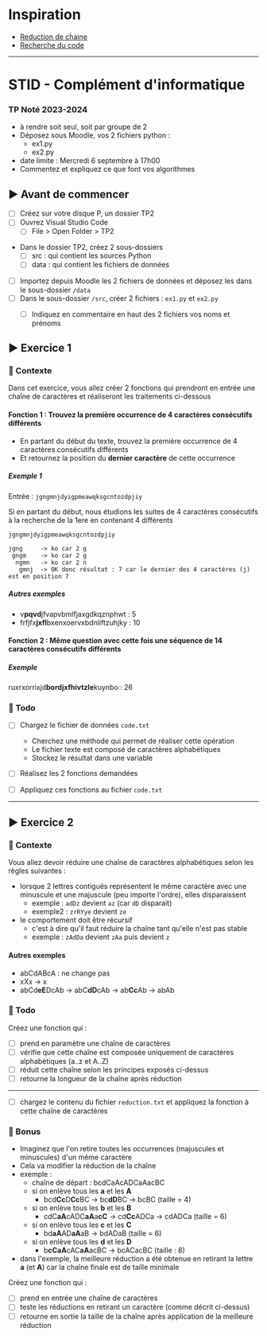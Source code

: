# Inspiration

* [Reduction de chaine](https://adventofcode.com/2018/day/5)
* [Recherche du code](https://adventofcode.com/2022/day/6)

---

# STID - Complément d'informatique

### TP Noté 2023-2024

* à rendre soit seul, soit par groupe de 2
* Déposez sous Moodle, vos 2 fichiers python : 
    * ex1.py
    * ex2.py
* date limite : Mercredi 6 septembre à 17h00
* Commentez et expliquez ce que font vos algorithmes


## :arrow_forward: Avant de commencer

* [ ] Créez sur votre disque P, un dossier TP2
* [ ] Ouvrez Visual Studio Code
    * [ ] File > Open Folder > TP2
* Dans le dossier TP2, créez 2 sous-dossiers
    * [ ] src : qui contient les sources Python
    * [ ] data : qui contient les fichiers de données
* [ ] Importez depuis Moodle les 2 fichiers de données et déposez les dans le sous-dossier `/data`
* [ ] Dans le sous-dossier `/src`, créer 2 fichiers : `ex1.py` et `ex2.py`
    * [ ] Indiquez en commentaire en haut des 2 fichiers vos noms et prénoms


## :arrow_forward: Exercice 1 

### :small_orange_diamond: Contexte

Dans cet exercice, vous allez créer 2 fonctions qui prendront en entrée une chaîne de caractères et réaliseront les traitements ci-dessous


#### Fonction 1 : Trouvez la première occurrence de 4 caractères consécutifs différents

* En partant du début du texte, trouvez la première occurrence de 4 caractères consécutifs différents
* Et retournez la position du **dernier caractère** de cette occurrence

##### Exemple 1

Entrée : `jgngmnjdyigpmeawqksgcntozdpjiy`

Si en partant du début, nous étudions les suites de 4 caractères consécutifs à la recherche de la 1ere en contenant 4 différents 
```
jgngmnjdyigpmeawqksgcntozdpjiy

jgng     -> ko car 2 g
 gngm    -> ko car 2 g
  ngmn   -> ko car 2 n
   gmnj  -> OK donc résultat : 7 car le dernier des 4 caractères (j) est en position 7 
```

##### Autres exemples

* v**pqvd**jfvapvbmlfjaxgdkqznphwt : 5
* frfjfx**jxfl**bxenxoervxbdnliftzuhjky : 10


#### Fonction 2 : Même question avec cette fois une séquence de 14 caractères consécutifs différents 

##### Exemple

ruxrxorrixjd**bordjxfhivtzle**kuynbo : 26


### :small_orange_diamond: Todo

* [ ] Chargez le fichier de données `code.txt`
    * Cherchez une méthode qui permet de réaliser cette opération
    * Le fichier texte est composé de caractères alphabétiques
    * Stockez le résultat dans une variable
* [ ] Réalisez les 2 fonctions demandées
* [ ] Appliquez ces fonctions au fichier `code.txt`



---

## :arrow_forward: Exercice 2

### :small_orange_diamond: Contexte

Vous allez devoir réduire une chaîne de caractères alphabétiques selon les règles suivantes : 
* lorsque 2 lettres contiguës représentent le même caractère avec une minuscule et une majuscule (peu importe l'ordre), elles disparaissent
    * exemple : `adDz` devient `az` (car `dD` disparait)
    * exemple2 : `zrRYye` devient `ze`
* le comportement doit être récursif
    * c'est à dire qu'il faut réduire la chaîne tant qu'elle n'est pas stable
    * exemple : `zAdDa` devient `zAa` puis devient `z`


#### Autres exemples

* abCdABcA : ne change pas
* xXx -> x
* abCd**eE**DcAb -> abC**dD**cAb -> ab**Cc**Ab -> abAb


### :small_orange_diamond: Todo

Créez une fonction qui : 
* [ ] prend en paramètre une chaîne de caractères
* [ ] vérifie que cette chaîne est composée uniquement de caractères alphabétiques (a..z et A..Z)
* [ ] réduit cette chaîne selon les principes exposés ci-dessus
* [ ] retourne la longueur de la chaîne après réduction

---

* [ ] chargez le contenu du fichier `reduction.txt` et appliquez la fonction à cette chaîne de caractères

### :small_orange_diamond: Bonus

* Imaginez que l'on retire toutes les occurrences (majuscules et minuscules) d'un même caractère
* Cela va modifier la réduction de la chaîne
* exemple : 
    * chaîne de départ : bcdCaAcADCaAacBC
    * si on enlève tous les **a** et les **A**
        * bcd**Cc**D**Cc**BC -> bc**dD**BC -> bcBC (taille = 4)
    * si on enlève tous les **b** et les **B**
        * cdC**aA**cADC**aA**a**cC** -> cd**Cc**ADCa -> cdADCa (taille = 6)
    * si on enlève tous les **c** et les **C**
        * bd**aA**AD**aA**aB -> bdADaB (taille = 6)
    * si on enlève tous les **d** et les **D**
        * b**cCaA**cAC**aA**acBC -> bcACacBC (taille : 8)
* dans l'exemple, la meilleure réduction a été obtenue en retirant la lettre **a** (et **A**) car la chaîne finale est de taille minimale

Créez une fonction qui : 
* [ ] prend en entrée une chaîne de caractères
* [ ] teste les réductions en retirant un caractère (comme décrit ci-dessus)
* [ ] retourne en sortie la taille de la chaîne après application de la meilleure réduction